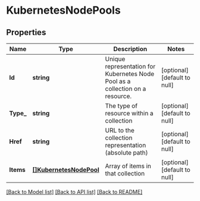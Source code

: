 # KubernetesNodePools

## Properties
Name | Type | Description | Notes
------------ | ------------- | ------------- | -------------
**Id** | **string** | Unique representation for Kubernetes Node Pool as a collection on a resource. | [optional] [default to null]
**Type_** | **string** | The type of resource within a collection | [optional] [default to null]
**Href** | **string** | URL to the collection representation (absolute path) | [optional] [default to null]
**Items** | [**[]KubernetesNodePool**](KubernetesNodePool.md) | Array of items in that collection | [optional] [default to null]

[[Back to Model list]](../README.md#documentation-for-models) [[Back to API list]](../README.md#documentation-for-api-endpoints) [[Back to README]](../README.md)

